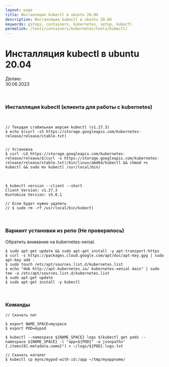 ```yaml
---
layout: page
title: Инсталляция kubectl в ubuntu 20.04
description: Инсталляция kubectl в ubuntu 20.04
keywords: gitops, containers, kubernetes, setup, kubectl
permalink: /tools/containers/kubernetes/tools/kubectl/
---
```


# Инсталляция kubectl в ubuntu 20.04

Делаю:  
30.06.2023

<br/>

### Инсталляция kubectl (клиента для работы с kubernetes)

<br/>

```shell
// Текущая стабильная версия kubectl (v1.27.3)
$ echo $(curl -sS https://storage.googleapis.com/kubernetes-release/release/stable.txt)


// Установка
$ curl -LO https://storage.googleapis.com/kubernetes-release/release/$(curl -s https://storage.googleapis.com/kubernetes-release/release/stable.txt)/bin/linux/amd64/kubectl && chmod +x kubectl && sudo mv kubectl /usr/local/bin/
```

<br/>

```
$ kubectl version --client --short
Client Version: v1.27.3
Kustomize Version: v5.0.1

// Если будет нужно удалить
// $ sudo rm -rf /usr/local/bin/kubectl
```

<br/>

### Вариант установки из репо (Не проверялось)

Обратить внимание на kubernetes-xenial.

```
$ sudo apt-get update && sudo apt-get install -y apt-transport-https
$ curl -s https://packages.cloud.google.com/apt/doc/apt-key.gpg | sudo apt-key add -
$ sudo touch /etc/apt/sources.list.d/kubernetes.list
$ echo "deb http://apt.kubernetes.io/ kubernetes-xenial main" | sudo tee -a /etc/apt/sources.list.d/kubernetes.list
$ sudo apt-get update
$ sudo apt-get install -y kubectl
```

<br/>

### Команды

```
// Скачать лог

$ export NAME_SPACE=myspace
$ export POD=mypod

$ kubectl --namespace ${NAME_SPACE} logs $(kubectl get pods --namespace ${NAME_SPACE} -l "app=${POD}" -o jsonpath="{.items[0].metadata.name}") > ~/logs/${POD}.logs.txt
```

```
// Скачать каталог
$ kubectl cp myns/mypod-with-id:/app ~/tmp/myappname/
```
